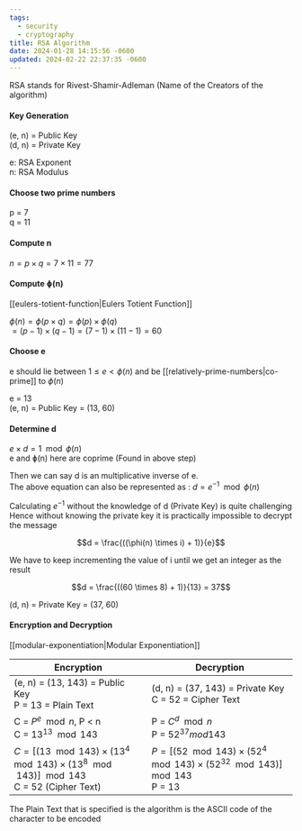 ```yaml
---
tags:
  - security
  - cryptography
title: RSA Algorithm
date: 2024-01-28 14:15:56 -0600
updated: 2024-02-22 22:37:35 -0600
---
```


RSA stands for Rivest-Shamir-Adleman (Name of the Creators of the algorithm)

#### Key Generation
(e, n) = Public Key  
(d, n) = Private Key

e: RSA Exponent  
n: RSA Modulus

#### Choose two prime numbers
p = 7  
q = 11

#### Compute n
$n = p \times q = 7 \times 11 = 77$

#### Compute ɸ(n)
[[eulers-totient-function|Eulers Totient Function]]

$\phi(n) = \phi(p \times q) = \phi(p) \times \phi(q)$  
$= (p - 1) \times (q - 1) = (7 - 1) \times (11 - 1) = 60$

#### Choose e
e should lie between $1 \leq e < \phi(n)$ and be [[relatively-prime-numbers|co-prime]] to $\phi(n)$

e = 13  
(e, n) = Public Key = (13, 60)

#### Determine d
$e \times d = 1 \mod \phi(n)$  
e and ɸ(n) here are coprime (Found in above step)

Then we can say d is an multiplicative inverse of e.  
The above equation can also be represented as : $d = e^{-1} \mod \phi(n)$

Calculating $e^{-1}$ without the knowledge of d (Private Key) is quite challenging   
Hence without knowing the private key it is practically impossible to decrypt the message 

$$d = \frac{((\phi(n) \times i) + 1)}{e}$$

We have to keep incrementing the value of i until we get an integer as the result  

$$d = \frac{((60 \times 8) + 1)}{13} = 37$$

(d, n) = Private Key = (37, 60)

#### Encryption and Decryption
[[modular-exponentiation|Modular Exponentiation]]

| Encryption                                                                            | Decryption                                                                                 |
| ------------------------------------------------------------------------------------- | ------------------------------------------------------------------------------------------ |
| (e, n) = (13, 143) = Public Key<br>P = 13 = Plain Text                                    | (d, n) =  (37, 143) = Private Key<br>C = 52 = Cipher Text                                      |
| C = $P^{e} \mod n$, P < n<br>C = $13^{13} \mod 143$                                           | P = $C^d \mod n$<br>P = $52^{37} mod 143$                                                       |
| $C = [(13 \mod 143) \times (13^4 \mod 143) \times (13^8 \mod 143)] \mod 143$<br>C = 52 (Cipher Text) | $P = [(52 \mod 143) \times (52^4 \mod 143) \times (52^{32} \mod 143)] \mod 143$<br>P = 13 |

The Plain Text that is specified is the algorithm is the ASCII code of the character to be encoded
